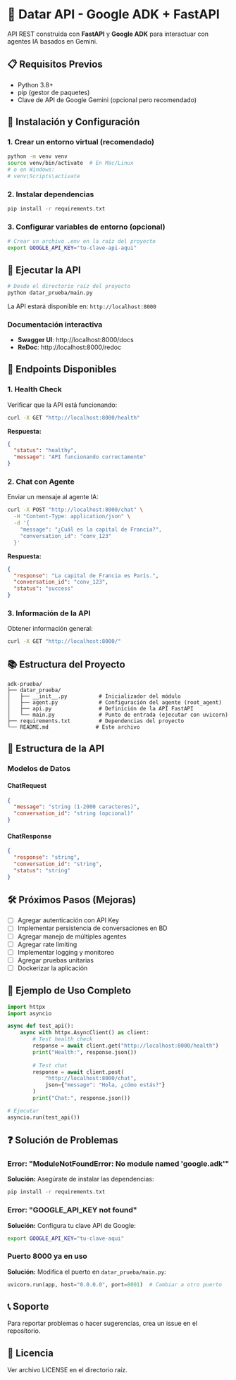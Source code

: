 # 🤖 Datar API - Google ADK + FastAPI

API REST construida con **FastAPI** y **Google ADK** para interactuar con agentes IA basados en Gemini.

## 📋 Requisitos Previos

- Python 3.8+
- pip (gestor de paquetes)
- Clave de API de Google Gemini (opcional pero recomendado)

## 🚀 Instalación y Configuración

### 1. Crear un entorno virtual (recomendado)

```bash
python -m venv venv
source venv/bin/activate  # En Mac/Linux
# o en Windows:
# venv\Scripts\activate
```

### 2. Instalar dependencias

```bash
pip install -r requirements.txt
```

### 3. Configurar variables de entorno (opcional)

```bash
# Crear un archivo .env en la raíz del proyecto
export GOOGLE_API_KEY="tu-clave-api-aqui"
```

## 🎯 Ejecutar la API

```bash
# Desde el directorio raíz del proyecto
python datar_prueba/main.py
```

La API estará disponible en: `http://localhost:8000`

### Documentación interactiva

- **Swagger UI**: http://localhost:8000/docs
- **ReDoc**: http://localhost:8000/redoc

## 📡 Endpoints Disponibles

### 1. Health Check
Verificar que la API está funcionando:

```bash
curl -X GET "http://localhost:8000/health"
```

**Respuesta:**
```json
{
  "status": "healthy",
  "message": "API funcionando correctamente"
}
```

### 2. Chat con Agente
Enviar un mensaje al agente IA:

```bash
curl -X POST "http://localhost:8000/chat" \
  -H "Content-Type: application/json" \
  -d '{
    "message": "¿Cuál es la capital de Francia?",
    "conversation_id": "conv_123"
  }'
```

**Respuesta:**
```json
{
  "response": "La capital de Francia es París.",
  "conversation_id": "conv_123",
  "status": "success"
}
```

### 3. Información de la API
Obtener información general:

```bash
curl -X GET "http://localhost:8000/"
```

## 📚 Estructura del Proyecto

```
adk-prueba/
├── datar_prueba/
│   ├── __init__.py          # Inicializador del módulo
│   ├── agent.py             # Configuración del agente (root_agent)
│   ├── api.py               # Definición de la API FastAPI
│   └── main.py              # Punto de entrada (ejecutar con uvicorn)
├── requirements.txt         # Dependencias del proyecto
└── README.md               # Este archivo
```

## 🔧 Estructura de la API

### Modelos de Datos

#### ChatRequest
```json
{
  "message": "string (1-2000 caracteres)",
  "conversation_id": "string (opcional)"
}
```

#### ChatResponse
```json
{
  "response": "string",
  "conversation_id": "string",
  "status": "string"
}
```

## 🛠️ Próximos Pasos (Mejoras)

- [ ] Agregar autenticación con API Key
- [ ] Implementar persistencia de conversaciones en BD
- [ ] Agregar manejo de múltiples agentes
- [ ] Agregar rate limiting
- [ ] Implementar logging y monitoreo
- [ ] Agregar pruebas unitarias
- [ ] Dockerizar la aplicación

## 📝 Ejemplo de Uso Completo

```python
import httpx
import asyncio

async def test_api():
    async with httpx.AsyncClient() as client:
        # Test health check
        response = await client.get("http://localhost:8000/health")
        print("Health:", response.json())
        
        # Test chat
        response = await client.post(
            "http://localhost:8000/chat",
            json={"message": "Hola, ¿cómo estás?"}
        )
        print("Chat:", response.json())

# Ejecutar
asyncio.run(test_api())
```

## ❓ Solución de Problemas

### Error: "ModuleNotFoundError: No module named 'google.adk'"

**Solución:** Asegúrate de instalar las dependencias:
```bash
pip install -r requirements.txt
```

### Error: "GOOGLE_API_KEY not found"

**Solución:** Configura tu clave API de Google:
```bash
export GOOGLE_API_KEY="tu-clave-aqui"
```

### Puerto 8000 ya en uso

**Solución:** Modifica el puerto en `datar_prueba/main.py`:
```python
uvicorn.run(app, host="0.0.0.0", port=8001)  # Cambiar a otro puerto
```

## 📞 Soporte

Para reportar problemas o hacer sugerencias, crea un issue en el repositorio.

## 📄 Licencia

Ver archivo LICENSE en el directorio raíz.

